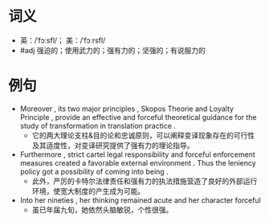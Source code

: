 # 词义
- 英：/ˈfɔːsfl/； 美：/ˈfɔːrsfl/
- #adj 强迫的；使用武力的；强有力的；坚强的；有说服力的
# 例句
- Moreover , its two major principles , Skopos Theorie and Loyalty Principle , provide an effective and forceful theoretical guidance for the study of transformation in translation practice .
	- 它的两大理论支柱&目的论和忠诚原则，可以阐释变译现象存在的可行性及其适度性，对变译研究提供了强有力的理论指导。
- Furthermore , strict cartel legal responsibility and forceful enforcement measures created a favorable external environment . Thus the leniency policy got a possibility of coming into being .
	- 此外，严厉的卡特尔法律责任和强有力的执法措施营造了良好的外部运行环境，使宽大制度的产生成为可能。
- Into her nineties , her thinking remained acute and her character forceful
	- 虽已年届九旬，她依然头脑敏锐，个性很强。
